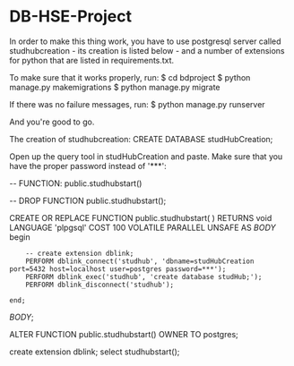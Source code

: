 # DB-HSE-Project
In order to make this thing work, you have to use postgresql server called studhubcreation - its creation is listed below - and a number of extensions for python that
are listed in requirements.txt.

To make sure that it works properly, run:
$ cd bdproject
$ python manage.py makemigrations
$ python manage.py migrate

If there was no failure messages, run:
$ python manage.py runserver

And you're good to go.


The creation of studhubcreation:
CREATE DATABASE studHubCreation;

Open up the query tool in studHubCreation and paste. Make sure that you have the proper password instead of '***':

-- FUNCTION: public.studhubstart()

-- DROP FUNCTION public.studhubstart();

CREATE OR REPLACE FUNCTION public.studhubstart(
	)
    RETURNS void
    LANGUAGE 'plpgsql'
    COST 100
    VOLATILE PARALLEL UNSAFE
AS $BODY$
	begin
	
		-- create extension dblink;
		PERFORM dblink_connect('studhub', 'dbname=studHubCreation port=5432 host=localhost user=postgres password=***');
		PERFORM dblink_exec('studhub', 'create database studHub;');
		PERFORM dblink_disconnect('studhub');
		
	end;
	
$BODY$;

ALTER FUNCTION public.studhubstart()
    OWNER TO postgres;
    
create extension dblink;
select studhubstart();

